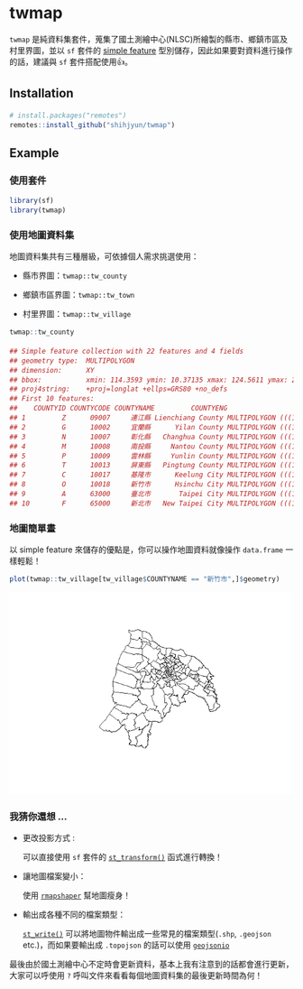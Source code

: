 
# twmap

`twmap` 是純資料集套件，蒐集了國土測繪中心(NLSC)所繪製的縣市、鄉鎮市區及村里界圖，並以 `sf` 套件的 [simple
feature](https://r-spatial.github.io/sf/articles/sf1.html)
型別儲存，因此如果要對資料進行操作的話，建議與 `sf` 套件搭配使用👍。

## Installation

``` r
# install.packages("remotes")
remotes::install_github("shihjyun/twmap")
```

## Example

### 使用套件

``` r
library(sf)
library(twmap)
```

### 使用地圖資料集

地圖資料集共有三種層級，可依據個人需求挑選使用：

  - 縣市界圖：`twmap::tw_county`

  - 鄉鎮市區界圖：`twmap::tw_town`

  - 村里界圖：`twmap::tw_village`

<!-- end list -->

``` r
twmap::tw_county

## Simple feature collection with 22 features and 4 fields
## geometry type:  MULTIPOLYGON
## dimension:      XY
## bbox:           xmin: 114.3593 ymin: 10.37135 xmax: 124.5611 ymax: 26.38528
## proj4string:    +proj=longlat +ellps=GRS80 +no_defs 
## First 10 features:
##    COUNTYID COUNTYCODE COUNTYNAME         COUNTYENG                       geometry
## 1         Z      09007     連江縣 Lienchiang County MULTIPOLYGON (((119.9645 25...
## 2         G      10002     宜蘭縣      Yilan County MULTIPOLYGON (((121.9597 24...
## 3         N      10007     彰化縣   Changhua County MULTIPOLYGON (((120.4566 24...
## 4         M      10008     南投縣     Nantou County MULTIPOLYGON (((121.2709 24...
## 5         P      10009     雲林縣     Yunlin County MULTIPOLYGON (((120.0811 23...
## 6         T      10013     屏東縣   Pingtung County MULTIPOLYGON (((120.3796 22...
## 7         C      10017     基隆市      Keelung City MULTIPOLYGON (((121.7102 25...
## 8         O      10018     新竹市      Hsinchu City MULTIPOLYGON (((120.9301 24...
## 9         A      63000     臺北市       Taipei City MULTIPOLYGON (((121.571 25....
## 10        F      65000     新北市   New Taipei City MULTIPOLYGON (((121.5375 25...
```

### 地圖簡單畫

以 simple feature 來儲存的優點是，你可以操作地圖資料就像操作 `data.frame` 一樣輕鬆！

``` r
plot(twmap::tw_village[tw_village$COUNTYNAME == "新竹市",]$geometry)
```

![](README_files/figure-gfm/unnamed-chunk-3-1.png)<!-- -->

### 我猜你還想 …

  - 更改投影方式 :
    
    可以直接使用 `sf` 套件的
    [`st_transform()`](https://r-spatial.github.io/sf/reference/st_transform.html)
    函式進行轉換！

  - 讓地圖檔案變小：
    
    使用
    [`rmapshaper`](https://cran.r-project.org/web/packages/rmapshaper/vignettes/rmapshaper.html)
    幫地圖瘦身！

  - 輸出成各種不同的檔案類型：
    
    [`st_write()`](https://r-spatial.github.io/sf/reference/st_write.html)
    可以將地圖物件輸出成一些常見的檔案類型(`.shp`, `.geojson` etc.)，而如果要輸出成 `.topojson`
    的話可以使用 [`geojsonio`](https://github.com/ropensci/geojsonio)

最後由於國土測繪中心不定時會更新資料，基本上我有注意到的話都會進行更新，大家可以呼使用 `?` 呼叫文件來看看每個地圖資料集的最後更新時間為何！
